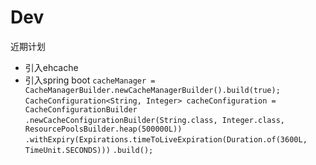 # Dev
近期计划
*   引入ehcache
*   引入spring boot
`cacheManager = CacheManagerBuilder.newCacheManagerBuilder().build(true);`
`CacheConfiguration<String, Integer> cacheConfiguration = CacheConfigurationBuilder`
`.newCacheConfigurationBuilder(String.class, Integer.class, ResourcePoolsBuilder.heap(500000L))`
`.withExpiry(Expirations.timeToLiveExpiration(Duration.of(3600L, TimeUnit.SECONDS)))`
`.build();`
